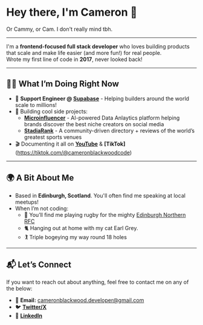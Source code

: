 # Hey there, I'm Cameron 👋

Or Cammy, or Cam. I don't really mind tbh.

---

I'm a **frontend-focused full stack developer** who loves building products that scale and make life easier (and more fun!) for real people.  
Wrote my first line of code in **2017**, never looked back!

---

## 👨‍💻 What I’m Doing Right Now

- 💼 **Support Engineer @ [Supabase](https://supabase.com/)** - Helping builders around the world scale to millions!
- 🌱 Building cool side projects:
  - [**Microinfluencer**](https://microinfluencer.club/) - AI-powered Data Anlaytics platform helping brands discover the best niche creators on social media
  - [**StadiaRank**](https://www.stadiarank.com/) - A community-driven directory + reviews of the world’s greatest sports venues
- 🎬 Documenting it all on **[YouTube](https://youtube.com)** & **[TikTok]**(https://tiktok.com/@cameronblackwoodcode)

---

## 🌍 A Bit About Me

- Based in **Edinburgh, Scotland**. You'll often find me speaking at local meetups!
- When I’m not coding:
  - 🏉 You’ll find me playing rugby for the mighty [Edinburgh Northern RFC](https://www.enrfc.co.uk/)  
  - 🐈 Hanging out at home with my cat Earl Grey.
  - 🏌️ Triple bogeying my way round 18 holes  

---

## 📬 Let’s Connect  

If you want to reach out about anything, feel free to contact me on any of the below:

- 📧 **Email:** cameronblackwood.developer@gmail.com  
- 🐦 [**Twitter/X**](https://x.com/CamBlackwood95)
- 💼 [**LinkedIn**](https://www.linkedin.com/in/cameron-blackwood/)



